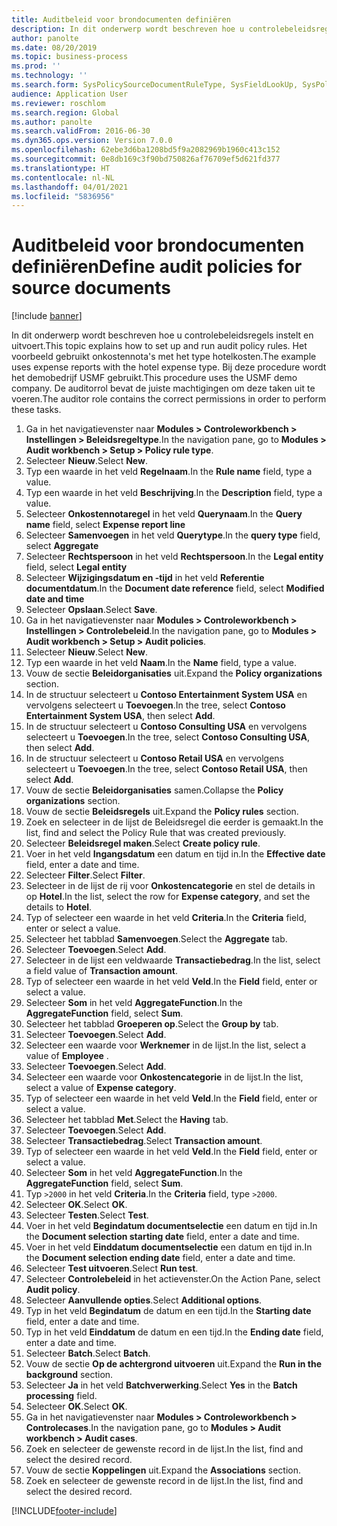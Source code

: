 ```yaml
---
title: Auditbeleid voor brondocumenten definiëren
description: In dit onderwerp wordt beschreven hoe u controlebeleidsregels instelt en uitvoert.
author: panolte
ms.date: 08/20/2019
ms.topic: business-process
ms.prod: ''
ms.technology: ''
ms.search.form: SysPolicySourceDocumentRuleType, SysFieldLookUp, SysPolicyListPage, SysPolicy, AuditPolicyRule, SysQueryForm, SysQueryFieldLookUp, AuditPolicyDateSelection, AuditPolicyAdditionalOption, BatchJob, CaseDetail
audience: Application User
ms.reviewer: roschlom
ms.search.region: Global
ms.author: panolte
ms.search.validFrom: 2016-06-30
ms.dyn365.ops.version: Version 7.0.0
ms.openlocfilehash: 62ebe3d6ba1208bd5f9a2082969b1960c413c152
ms.sourcegitcommit: 0e8db169c3f90bd750826af76709ef5d621fd377
ms.translationtype: HT
ms.contentlocale: nl-NL
ms.lasthandoff: 04/01/2021
ms.locfileid: "5836956"
---
```

# <a name="define-audit-policies-for-source-documents"></a><span data-ttu-id="e743b-103">Auditbeleid voor brondocumenten definiëren</span><span class="sxs-lookup"><span data-stu-id="e743b-103">Define audit policies for source documents</span></span>

[!include [banner](../../includes/banner.md)]

<span data-ttu-id="e743b-104">In dit onderwerp wordt beschreven hoe u controlebeleidsregels instelt en uitvoert.</span><span class="sxs-lookup"><span data-stu-id="e743b-104">This topic explains how to set up and run audit policy rules.</span></span> <span data-ttu-id="e743b-105">Het voorbeeld gebruikt onkostennota's met het type hotelkosten.</span><span class="sxs-lookup"><span data-stu-id="e743b-105">The example uses expense reports with the hotel expense type.</span></span> <span data-ttu-id="e743b-106">Bij deze procedure wordt het demobedrijf USMF gebruikt.</span><span class="sxs-lookup"><span data-stu-id="e743b-106">This procedure uses the USMF demo company.</span></span> <span data-ttu-id="e743b-107">De auditorrol bevat de juiste machtigingen om deze taken uit te voeren.</span><span class="sxs-lookup"><span data-stu-id="e743b-107">The auditor role contains the correct permissions in order to perform these tasks.</span></span>

1. <span data-ttu-id="e743b-108">Ga in het navigatievenster naar **Modules > Controleworkbench > Instellingen > Beleidsregeltype**.</span><span class="sxs-lookup"><span data-stu-id="e743b-108">In the navigation pane, go to **Modules > Audit workbench > Setup > Policy rule type**.</span></span>
2. <span data-ttu-id="e743b-109">Selecteer **Nieuw**.</span><span class="sxs-lookup"><span data-stu-id="e743b-109">Select **New**.</span></span>
3. <span data-ttu-id="e743b-110">Typ een waarde in het veld **Regelnaam**.</span><span class="sxs-lookup"><span data-stu-id="e743b-110">In the **Rule name** field, type a value.</span></span>
4. <span data-ttu-id="e743b-111">Typ een waarde in het veld **Beschrijving**.</span><span class="sxs-lookup"><span data-stu-id="e743b-111">In the **Description** field, type a value.</span></span>
5. <span data-ttu-id="e743b-112">Selecteer **Onkostennotaregel** in het veld **Querynaam**.</span><span class="sxs-lookup"><span data-stu-id="e743b-112">In the **Query name** field, select **Expense report line**</span></span>
6. <span data-ttu-id="e743b-113">Selecteer **Samenvoegen** in het veld **Querytype**.</span><span class="sxs-lookup"><span data-stu-id="e743b-113">In the **query type** field, select **Aggregate**</span></span>
7. <span data-ttu-id="e743b-114">Selecteer **Rechtspersoon** in het veld **Rechtspersoon**.</span><span class="sxs-lookup"><span data-stu-id="e743b-114">In the **Legal entity** field, select **Legal entity**</span></span>
8. <span data-ttu-id="e743b-115">Selecteer **Wijzigingsdatum en -tijd** in het veld **Referentie documentdatum**.</span><span class="sxs-lookup"><span data-stu-id="e743b-115">In the **Document date reference** field, select **Modified date and time**</span></span>
9. <span data-ttu-id="e743b-116">Selecteer **Opslaan**.</span><span class="sxs-lookup"><span data-stu-id="e743b-116">Select **Save**.</span></span>
10. <span data-ttu-id="e743b-117">Ga in het navigatievenster naar **Modules > Controleworkbench > Instellingen > Controlebeleid**.</span><span class="sxs-lookup"><span data-stu-id="e743b-117">In the navigation pane, go to **Modules > Audit workbench > Setup > Audit policies**.</span></span>
11. <span data-ttu-id="e743b-118">Selecteer **Nieuw**.</span><span class="sxs-lookup"><span data-stu-id="e743b-118">Select **New**.</span></span>
12. <span data-ttu-id="e743b-119">Typ een waarde in het veld **Naam**.</span><span class="sxs-lookup"><span data-stu-id="e743b-119">In the **Name** field, type a value.</span></span>
13. <span data-ttu-id="e743b-120">Vouw de sectie **Beleidorganisaties** uit.</span><span class="sxs-lookup"><span data-stu-id="e743b-120">Expand the **Policy organizations** section.</span></span>
14. <span data-ttu-id="e743b-121">In de structuur selecteert u **Contoso Entertainment System USA** en vervolgens selecteert u **Toevoegen**.</span><span class="sxs-lookup"><span data-stu-id="e743b-121">In the tree, select **Contoso Entertainment System USA**, then select **Add**.</span></span>
15. <span data-ttu-id="e743b-122">In de structuur selecteert u **Contoso Consulting USA** en vervolgens selecteert u **Toevoegen**.</span><span class="sxs-lookup"><span data-stu-id="e743b-122">In the tree, select **Contoso Consulting USA**, then select **Add**.</span></span>
16. <span data-ttu-id="e743b-123">In de structuur selecteert u **Contoso Retail USA** en vervolgens selecteert u **Toevoegen**.</span><span class="sxs-lookup"><span data-stu-id="e743b-123">In the tree, select **Contoso Retail USA**, then select **Add**.</span></span>
17. <span data-ttu-id="e743b-124">Vouw de sectie **Beleidorganisaties** samen.</span><span class="sxs-lookup"><span data-stu-id="e743b-124">Collapse the **Policy organizations** section.</span></span>
18. <span data-ttu-id="e743b-125">Vouw de sectie **Beleidsregels** uit.</span><span class="sxs-lookup"><span data-stu-id="e743b-125">Expand the **Policy rules** section.</span></span>
19. <span data-ttu-id="e743b-126">Zoek en selecteer in de lijst de Beleidsregel die eerder is gemaakt.</span><span class="sxs-lookup"><span data-stu-id="e743b-126">In the list, find and select the Policy Rule that was created previously.</span></span>
20. <span data-ttu-id="e743b-127">Selecteer **Beleidsregel maken**.</span><span class="sxs-lookup"><span data-stu-id="e743b-127">Select **Create policy rule**.</span></span>
21. <span data-ttu-id="e743b-128">Voer in het veld **Ingangsdatum** een datum en tijd in.</span><span class="sxs-lookup"><span data-stu-id="e743b-128">In the **Effective date** field, enter a date and time.</span></span>
22. <span data-ttu-id="e743b-129">Selecteer **Filter**.</span><span class="sxs-lookup"><span data-stu-id="e743b-129">Select **Filter**.</span></span>
23. <span data-ttu-id="e743b-130">Selecteer in de lijst de rij voor **Onkostencategorie** en stel de details in op **Hotel**.</span><span class="sxs-lookup"><span data-stu-id="e743b-130">In the list, select the row for **Expense category**, and set the details to **Hotel**.</span></span>
24. <span data-ttu-id="e743b-131">Typ of selecteer een waarde in het veld **Criteria**.</span><span class="sxs-lookup"><span data-stu-id="e743b-131">In the **Criteria** field, enter or select a value.</span></span>
25. <span data-ttu-id="e743b-132">Selecteer het tabblad **Samenvoegen**.</span><span class="sxs-lookup"><span data-stu-id="e743b-132">Select the **Aggregate** tab.</span></span>
26. <span data-ttu-id="e743b-133">Selecteer **Toevoegen**.</span><span class="sxs-lookup"><span data-stu-id="e743b-133">Select **Add**.</span></span>
27. <span data-ttu-id="e743b-134">Selecteer in de lijst een veldwaarde **Transactiebedrag**.</span><span class="sxs-lookup"><span data-stu-id="e743b-134">In the list, select a field value of **Transaction amount**.</span></span>
28. <span data-ttu-id="e743b-135">Typ of selecteer een waarde in het veld **Veld**.</span><span class="sxs-lookup"><span data-stu-id="e743b-135">In the **Field** field, enter or select a value.</span></span>
29. <span data-ttu-id="e743b-136">Selecteer **Som** in het veld **AggregateFunction**.</span><span class="sxs-lookup"><span data-stu-id="e743b-136">In the **AggregateFunction** field, select **Sum**.</span></span>
30. <span data-ttu-id="e743b-137">Selecteer het tabblad **Groeperen op**.</span><span class="sxs-lookup"><span data-stu-id="e743b-137">Select the **Group by** tab.</span></span>
31. <span data-ttu-id="e743b-138">Selecteer **Toevoegen**.</span><span class="sxs-lookup"><span data-stu-id="e743b-138">Select **Add**.</span></span>
32. <span data-ttu-id="e743b-139">Selecteer een waarde voor **Werknemer** in de lijst.</span><span class="sxs-lookup"><span data-stu-id="e743b-139">In the list, select a value of **Employee** .</span></span>
33. <span data-ttu-id="e743b-140">Selecteer **Toevoegen**.</span><span class="sxs-lookup"><span data-stu-id="e743b-140">Select **Add**.</span></span>
34. <span data-ttu-id="e743b-141">Selecteer een waarde voor **Onkostencategorie** in de lijst.</span><span class="sxs-lookup"><span data-stu-id="e743b-141">In the list, select a value of **Expense category**.</span></span>
35. <span data-ttu-id="e743b-142">Typ of selecteer een waarde in het veld **Veld**.</span><span class="sxs-lookup"><span data-stu-id="e743b-142">In the **Field** field, enter or select a value.</span></span>
36. <span data-ttu-id="e743b-143">Selecteer het tabblad **Met**.</span><span class="sxs-lookup"><span data-stu-id="e743b-143">Select the **Having** tab.</span></span>
37. <span data-ttu-id="e743b-144">Selecteer **Toevoegen**.</span><span class="sxs-lookup"><span data-stu-id="e743b-144">Select **Add**.</span></span>
38. <span data-ttu-id="e743b-145">Selecteer **Transactiebedrag**.</span><span class="sxs-lookup"><span data-stu-id="e743b-145">Select **Transaction amount**.</span></span>
39. <span data-ttu-id="e743b-146">Typ of selecteer een waarde in het veld **Veld**.</span><span class="sxs-lookup"><span data-stu-id="e743b-146">In the **Field** field, enter or select a value.</span></span>
40. <span data-ttu-id="e743b-147">Selecteer **Som** in het veld **AggregateFunction**.</span><span class="sxs-lookup"><span data-stu-id="e743b-147">In the **AggregateFunction** field, select **Sum**.</span></span>
41. <span data-ttu-id="e743b-148">Typ `>2000` in het veld **Criteria**.</span><span class="sxs-lookup"><span data-stu-id="e743b-148">In the **Criteria** field, type `>2000`.</span></span>
42. <span data-ttu-id="e743b-149">Selecteer **OK**.</span><span class="sxs-lookup"><span data-stu-id="e743b-149">Select **OK**.</span></span>
43. <span data-ttu-id="e743b-150">Selecteer **Testen**.</span><span class="sxs-lookup"><span data-stu-id="e743b-150">Select **Test**.</span></span>
44. <span data-ttu-id="e743b-151">Voer in het veld **Begindatum documentselectie** een datum en tijd in.</span><span class="sxs-lookup"><span data-stu-id="e743b-151">In the **Document selection starting date** field, enter a date and time.</span></span>
45. <span data-ttu-id="e743b-152">Voer in het veld **Einddatum documentselectie** een datum en tijd in.</span><span class="sxs-lookup"><span data-stu-id="e743b-152">In the **Document selection ending date** field, enter a date and time.</span></span>
46. <span data-ttu-id="e743b-153">Selecteer **Test uitvoeren**.</span><span class="sxs-lookup"><span data-stu-id="e743b-153">Select **Run test**.</span></span>
47. <span data-ttu-id="e743b-154">Selecteer **Controlebeleid** in het actievenster.</span><span class="sxs-lookup"><span data-stu-id="e743b-154">On the Action Pane, select **Audit policy**.</span></span>
48. <span data-ttu-id="e743b-155">Selecteer **Aanvullende opties**.</span><span class="sxs-lookup"><span data-stu-id="e743b-155">Select **Additional options**.</span></span>
49. <span data-ttu-id="e743b-156">Typ in het veld **Begindatum** de datum en een tijd.</span><span class="sxs-lookup"><span data-stu-id="e743b-156">In the **Starting date** field, enter a date and time.</span></span>
50. <span data-ttu-id="e743b-157">Typ in het veld **Einddatum** de datum en een tijd.</span><span class="sxs-lookup"><span data-stu-id="e743b-157">In the **Ending date** field, enter a date and time.</span></span>
51. <span data-ttu-id="e743b-158">Selecteer **Batch**.</span><span class="sxs-lookup"><span data-stu-id="e743b-158">Select **Batch**.</span></span>
52. <span data-ttu-id="e743b-159">Vouw de sectie **Op de achtergrond uitvoeren** uit.</span><span class="sxs-lookup"><span data-stu-id="e743b-159">Expand the **Run in the background** section.</span></span>
53. <span data-ttu-id="e743b-160">Selecteer **Ja** in het veld **Batchverwerking**.</span><span class="sxs-lookup"><span data-stu-id="e743b-160">Select **Yes** in the **Batch processing** field.</span></span>
54. <span data-ttu-id="e743b-161">Selecteer **OK**.</span><span class="sxs-lookup"><span data-stu-id="e743b-161">Select **OK**.</span></span>
55. <span data-ttu-id="e743b-162">Ga in het navigatievenster naar **Modules > Controleworkbench > Controlecases**.</span><span class="sxs-lookup"><span data-stu-id="e743b-162">In the navigation pane, go to **Modules > Audit workbench > Audit cases**.</span></span>
56. <span data-ttu-id="e743b-163">Zoek en selecteer de gewenste record in de lijst.</span><span class="sxs-lookup"><span data-stu-id="e743b-163">In the list, find and select the desired record.</span></span>
57. <span data-ttu-id="e743b-164">Vouw de sectie **Koppelingen** uit.</span><span class="sxs-lookup"><span data-stu-id="e743b-164">Expand the **Associations** section.</span></span>
58. <span data-ttu-id="e743b-165">Zoek en selecteer de gewenste record in de lijst.</span><span class="sxs-lookup"><span data-stu-id="e743b-165">In the list, find and select the desired record.</span></span>



[!INCLUDE[footer-include](../../../includes/footer-banner.md)]